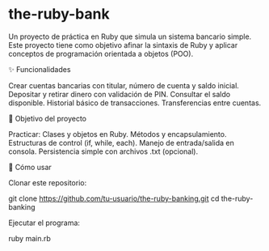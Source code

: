 # the-ruby-bank
Un proyecto de práctica en Ruby que simula un sistema bancario simple. Este proyecto tiene como objetivo afinar la sintaxis de Ruby y aplicar conceptos de programación orientada a objetos (POO).

✨ Funcionalidades

Crear cuentas bancarias con titular, número de cuenta y saldo inicial.
Depositar y retirar dinero con validación de PIN.
Consultar el saldo disponible.
Historial básico de transacciones.
Transferencias entre cuentas.

🎯 Objetivo del proyecto

Practicar:
Clases y objetos en Ruby.
Métodos y encapsulamiento.
Estructuras de control (if, while, each).
Manejo de entrada/salida en consola.
Persistencia simple con archivos .txt (opcional).


🚀 Cómo usar

Clonar este repositorio:

git clone https://github.com/tu-usuario/the-ruby-banking.git
cd the-ruby-banking

Ejecutar el programa:

ruby main.rb


